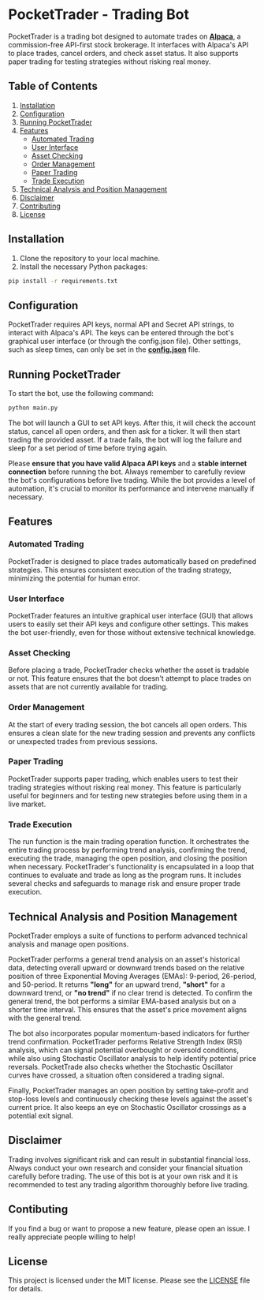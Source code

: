 # PocketTrader - Trading Bot

PocketTrader is a trading bot designed to automate trades on [**Alpaca**](https://alpaca.markets/docs/python-sdk/getting_started.html#), a commission-free API-first stock brokerage. It interfaces with Alpaca's API to place trades, cancel orders, and check asset status. It also supports paper trading for testing strategies without risking real money.

## Table of Contents

1. [Installation](#installation)
2. [Configuration](#configuration)
3. [Running PocketTrader](#running-pockettrader)
4. [Features](#features)
    - [Automated Trading](#automated-trading)
    - [User Interface](#user-interface)
    - [Asset Checking](#asset-checking)
    - [Order Management](#order-management)
    - [Paper Trading](#paper-trading)
    - [Trade Execution](#trade-execution)
5. [Technical Analysis and Position Management](#technical-analysis-and-position-management)
6. [Disclaimer](#disclaimer)
7. [Contributing](#contributing)
8. [License](#license)

## Installation

1. Clone the repository to your local machine.
2. Install the necessary Python packages:

```bash
pip install -r requirements.txt
```

## Configuration 

PocketTrader requires API keys, normal API and Secret API strings, to interact with Alpaca's API. The keys can be entered through the bot's graphical user interface (or through the config.json file). Other settings, such as sleep times, can only be set in the **[config.json](https://github.com/redayzarra/PocketTrader/blob/master/config.json)** file.

## Running PocketTrader

To start the bot, use the following command:

```bash
python main.py
```
The bot will launch a GUI to set API keys. After this, it will check the account status, cancel all open orders, and then ask for a ticker. It will then start trading the provided asset. If a trade fails, the bot will log the failure and sleep for a set period of time before trying again.

Please **ensure that you have valid Alpaca API keys** and a **stable internet connection** before running the bot. Always remember to carefully review the bot's configurations before live trading. While the bot provides a level of automation, it's crucial to monitor its performance and intervene manually if necessary.

## Features

### Automated Trading

PocketTrader is designed to place trades automatically based on predefined strategies. This ensures consistent execution of the trading strategy, minimizing the potential for human error.

### User Interface
PocketTrader features an intuitive graphical user interface (GUI) that allows users to easily set their API keys and configure other settings. This makes the bot user-friendly, even for those without extensive technical knowledge.

### Asset Checking
Before placing a trade, PocketTrader checks whether the asset is tradable or not. This feature ensures that the bot doesn't attempt to place trades on assets that are not currently available for trading.

### Order Management
At the start of every trading session, the bot cancels all open orders. This ensures a clean slate for the new trading session and prevents any conflicts or unexpected trades from previous sessions.

### Paper Trading
PocketTrader supports paper trading, which enables users to test their trading strategies without risking real money. This feature is particularly useful for beginners and for testing new strategies before using them in a live market.

### Trade Execution
The run function is the main trading operation function. It orchestrates the entire trading process by performing trend analysis, confirming the trend, executing the trade, managing the open position, and closing the position when necessary. PocketTrader's functionality is encapsulated in a loop that continues to evaluate and trade as long as the program runs. It includes several checks and safeguards to manage risk and ensure proper trade execution.

## Technical Analysis and Position Management

PocketTrader employs a suite of functions to perform advanced technical analysis and manage open positions.

PocketTrader performs a general trend analysis on an asset's historical data, detecting overall upward or downward trends based on the relative position of three Exponential Moving Averages (EMAs): 9-period, 26-period, and 50-period. It returns **"long"** for an upward trend, **"short"** for a downward trend, or **"no trend"** if no clear trend is detected. To confirm the general trend, the bot performs a similar EMA-based analysis but on a shorter time interval. This ensures that the asset's price movement aligns with the general trend.

The bot also incorporates popular momentum-based indicators for further trend confirmation. PocketTrader performs Relative Strength Index (RSI) analysis, which can signal potential overbought or oversold conditions, while also using Stochastic Oscillator analysis to help identify potential price reversals. PocketTrade also checks whether the Stochastic Oscillator curves have crossed, a situation often considered a trading signal.

Finally, PocketTrader manages an open position by setting take-profit and stop-loss levels and continuously checking these levels against the asset's current price. It also keeps an eye on Stochastic Oscillator crossings as a potential exit signal.

## Disclaimer

Trading involves significant risk and can result in substantial financial loss. Always conduct your own research and consider your financial situation carefully before trading. The use of this bot is at your own risk and it is recommended to test any trading algorithm thoroughly before live trading.

## Contibuting

If you find a bug or want to propose a new feature, please open an issue. I really appreciate people willing to help!

## License

This project is licensed under the MIT license. Please see the [LICENSE](https://github.com/redayzarra/PocketTrader/blob/master/LICENSE) file for details.
